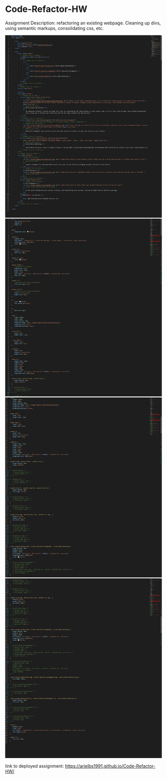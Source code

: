 # Code-Refactor-HW

Assignment Description: refactoring an existing webpage. Cleaning up divs, using semantic markups, consolidating css, etc.

![screenshot of index](/readme-files/refactoring-hw-index.png)
![screenshot 1 of stylesheet](/readme-files/refactoring-hw-style1.png)
![screenshot 2 of stylesheet](/readme-files/refactoring-hw-style2.png)
![screenshot 3 of stylesheet](readme-files/refactoring-hw-style3.png)

link to deployed assignment: https://arielbs1991.github.io/Code-Refactor-HW/
